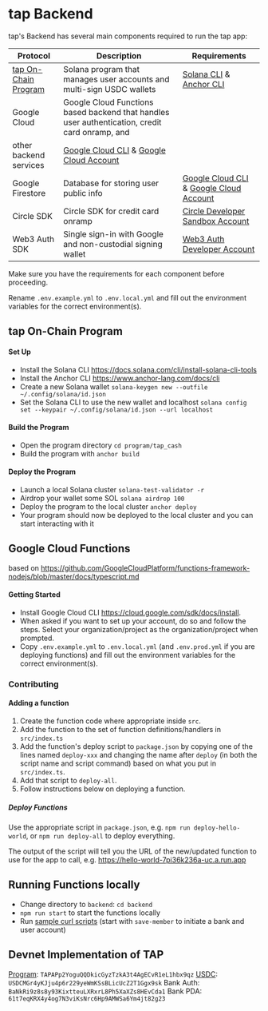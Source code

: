 # tap Backend 

tap's Backend has several main components required to run the tap app:

| Protocol | Description | Requirements |
| -------- | ----------- | ------------ |
| [tap On-Chain Program](./program/tap_cash/) | Solana program that manages user accounts and multi-sign USDC wallets | [Solana CLI](https://docs.solana.com/cli/install-solana-cli-tools)  & [Anchor CLI](https://www.anchor-lang.com/docs/cli)  |
| Google Cloud | Google Cloud Functions based backend that handles user authentication, credit card onramp, and
  other backend services | [Google Cloud CLI](https://cloud.google.com/sdk/docs/install)  & [Google Cloud Account](https://console.cloud.google.com/) |
| Google Firestore | Database for storing user public info | [Google Cloud CLI](https://cloud.google.com/sdk/docs/install)  & [Google Cloud Account](https://console.cloud.google.com/) |
| Circle SDK | Circle SDK for credit card onramp | [Circle Developer Sandbox Account](https://app-sandbox.circle.com/signup) |
| Web3 Auth SDK | Single sign-in with Google and non-custodial signing wallet | [Web3 Auth Developer Account](https://dashboard.web3auth.io/) |

Make sure you have the requirements for each component before proceeding.

Rename `.env.example.yml` to `.env.local.yml` and fill out the environment variables for the correct environment(s).

## tap On-Chain Program
#### Set Up
- Install the Solana CLI https://docs.solana.com/cli/install-solana-cli-tools
- Install the Anchor CLI https://www.anchor-lang.com/docs/cli
- Create a new Solana wallet `solana-keygen new --outfile ~/.config/solana/id.json`
- Set the Solana CLI to use the new wallet and localhost `solana config set --keypair ~/.config/solana/id.json --url localhost`

#### Build the Program
- Open the program directory `cd program/tap_cash`
- Build the program with `anchor build`

#### Deploy the Program
- Launch a local Solana cluster `solana-test-validator -r`
- Airdrop your wallet some SOL `solana airdrop 100` 
- Deploy the program to the local cluster `anchor deploy`
- Your program should now be deployed to the local cluster and you can start interacting with it

## Google Cloud Functions
based on https://github.com/GoogleCloudPlatform/functions-framework-nodejs/blob/master/docs/typescript.md

#### Getting Started
- Install Google Cloud CLI https://cloud.google.com/sdk/docs/install. 
- When asked if you want to set up your account, do so and follow the steps. Select your organization/project as the organization/project when prompted.
- Copy `.env.example.yml` to `.env.local.yml` (and `.env.prod.yml` if you are deploying functions) and fill
out the environment variables for the correct environment(s).

### Contributing
#### Adding a function
1. Create the function code where appropriate inside `src`.
2. Add the function to the set of function definitions/handlers in `src/index.ts`
3. Add the function's deploy script to `package.json` by copying one of the lines named `deploy-xxx` and changing
the name after `deploy` (in both the script name and script command) based on what you put in `src/index.ts`.
4. Add that script to `deploy-all`.
5. Follow instructions below on deploying a function.

##### Deploy Functions
Use the appropriate script in `package.json`, e.g. `npm run deploy-hello-world`, or `npm run deploy-all` to deploy
everything.

The output of the script will tell you the URL of the new/updated function to use for the app to call, e.g.
https://hello-world-7pi36k236a-uc.a.run.app


## Running Functions locally
- Change directory to `backend`: `cd backend`
- `npm run start` to start the functions locally
- Run [sample curl scripts](./src/test-curls) (start with `save-member` to initiate a bank and user account) 


## Devnet Implementation of TAP 
[Program](https://explorer.solana.com/address/TAPAPp2YoguQQDkicGyzTzkA3t4AgECvR1eL1hbx9qz?cluster=devnet): `TAPAPp2YoguQQDkicGyzTzkA3t4AgECvR1eL1hbx9qz`
[USDC](https://explorer.solana.com/address/USDCMGr4yKJju4p6r229yeWmKSsBLicUcZ2T1Ggx9sk?cluster=devnet): `USDCMGr4yKJju4p6r229yeWmKSsBLicUcZ2T1Ggx9sk`
Bank Auth: `BaNkRi9z8s8y93KixtteuLXRxrL8Ph5XaXZs8HEvCda1`
Bank PDA: `61t7eqKRX4y4og7N3viKsNrc6Hp9AMWSa6Ym4jt82g23`
